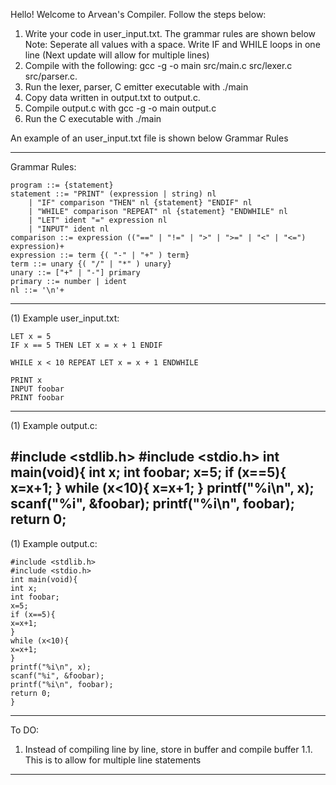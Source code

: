 
Hello! Welcome to Arvean's Compiler. 
Follow the steps below:

1. Write your code in user_input.txt. The grammar rules are shown below
Note: Seperate all values with a space. Write IF and WHILE loops in one line (Next update will allow for multiple lines)
2. Compile with the following: gcc -g -o main src/main.c src/lexer.c src/parser.c. 
3. Run the lexer, parser, C emitter executable with ./main
4. Copy data written in output.txt to output.c.
5. Compile output.c with gcc -g -o main output.c 
6. Run the C executable with ./main

An example of an user_input.txt file is shown below Grammar Rules

  -------------------------------------------------------------------------
Grammar Rules:

    program ::= {statement}
    statement ::= "PRINT" (expression | string) nl
        | "IF" comparison "THEN" nl {statement} "ENDIF" nl
        | "WHILE" comparison "REPEAT" nl {statement} "ENDWHILE" nl
        | "LET" ident "=" expression nl
        | "INPUT" ident nl
    comparison ::= expression (("==" | "!=" | ">" | ">=" | "<" | "<=") expression)+
    expression ::= term {( "-" | "+" ) term}
    term ::= unary {( "/" | "*" ) unary}
    unary ::= ["+" | "-"] primary
    primary ::= number | ident
    nl ::= '\n'+

  -------------------------------------------------------------------------

  (1) Example user_input.txt:

    LET x = 5
    IF x == 5 THEN LET x = x + 1 ENDIF

    WHILE x < 10 REPEAT LET x = x + 1 ENDWHILE

    PRINT x
    INPUT foobar
    PRINT foobar
  -------------------------------------------------------------------------
 
  (1) Example output.c:
  
  #include <stdlib.h>
  #include <stdio.h>
  int main(void){
  int x;
  int foobar; 
  x=5;
  if (x==5){
  x=x+1;
  }
  while (x<10){
  x=x+1;
  }
  printf("%i\n", x);
  scanf("%i", &foobar);
  printf("%i\n", foobar);
  return 0;
  -------------------------------------------------------------------------

  (1) Example output.c:

    #include <stdlib.h>
    #include <stdio.h>
    int main(void){
    int x;
    int foobar; 
    x=5;
    if (x==5){
    x=x+1;
    }
    while (x<10){
    x=x+1;
    }
    printf("%i\n", x);
    scanf("%i", &foobar);
    printf("%i\n", foobar);
    return 0;
    }
  -------------------------------------------------------------------------

To DO:
 1. Instead of compiling line by line, store in buffer and compile buffer
  1.1. This is to allow for multiple line statements
  -------------------------------------------------------------------------
